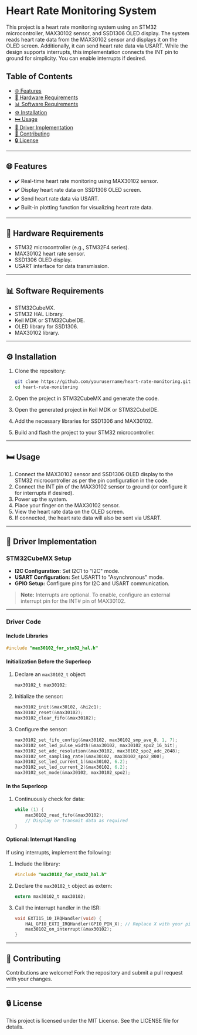 # Heart Rate Monitoring System

This project is a heart rate monitoring system using an STM32 microcontroller, MAX30102 sensor, and SSD1306 OLED display. The system reads heart rate data from the MAX30102 sensor and displays it on the OLED screen. Additionally, it can send heart rate data via USART. While the design supports interrupts, this implementation connects the INT pin to ground for simplicity. You can enable interrupts if desired.

## Table of Contents

- [🌐 Features](#features)
- [🔧 Hardware Requirements](#hardware-requirements)
- [📊 Software Requirements](#software-requirements)
- [⚙️ Installation](#installation)
- [🛏 Usage](#usage)
- [🔌 Driver Implementation](#driver-implementation)
- [💼 Contributing](#contributing)
- [🔒 License](#license)

---

## 🌐 Features

- ✔️ Real-time heart rate monitoring using MAX30102 sensor.
- ✔️ Display heart rate data on SSD1306 OLED screen.
- ✔️ Send heart rate data via USART.
- ✔️ Built-in plotting function for visualizing heart rate data.

---

## 🔧 Hardware Requirements

- STM32 microcontroller (e.g., STM32F4 series).
- MAX30102 heart rate sensor.
- SSD1306 OLED display.
- USART interface for data transmission.

---

## 📊 Software Requirements

- STM32CubeMX.
- STM32 HAL Library.
- Keil MDK or STM32CubeIDE.
- OLED library for SSD1306.
- MAX30102 library.

---

## ⚙️ Installation

1. Clone the repository:

    ```sh
    git clone https://github.com/yourusername/heart-rate-monitoring.git
    cd heart-rate-monitoring
    ```

2. Open the project in STM32CubeMX and generate the code.
3. Open the generated project in Keil MDK or STM32CubeIDE.
4. Add the necessary libraries for SSD1306 and MAX30102.
5. Build and flash the project to your STM32 microcontroller.

---

## 🛏 Usage

1. Connect the MAX30102 sensor and SSD1306 OLED display to the STM32 microcontroller as per the pin configuration in the code.
2. Connect the INT pin of the MAX30102 sensor to ground (or configure it for interrupts if desired).
3. Power up the system.
4. Place your finger on the MAX30102 sensor.
5. View the heart rate data on the OLED screen.
6. If connected, the heart rate data will also be sent via USART.

---

## 🔌 Driver Implementation

### STM32CubeMX Setup

- **I2C Configuration:** Set I2C1 to "I2C" mode.
- **USART Configuration:** Set USART1 to "Asynchronous" mode.
- **GPIO Setup:** Configure pins for I2C and USART communication.

> **Note:** Interrupts are optional. To enable, configure an external interrupt pin for the INT# pin of MAX30102.

---

### Driver Code

#### Include Libraries

```c
#include "max30102_for_stm32_hal.h"
```

#### Initialization Before the Superloop

1. Declare an `max30102_t` object:
    ```c
    max30102_t max30102;
    ```

2. Initialize the sensor:
    ```c
    max30102_init(&max30102, &hi2c1);
    max30102_reset(&max30102);
    max30102_clear_fifo(&max30102);
    ```

3. Configure the sensor:
    ```c
    max30102_set_fifo_config(&max30102, max30102_smp_ave_8, 1, 7);
    max30102_set_led_pulse_width(&max30102, max30102_spo2_16_bit);
    max30102_set_adc_resolution(&max30102, max30102_spo2_adc_2048);
    max30102_set_sampling_rate(&max30102, max30102_spo2_800);
    max30102_set_led_current_1(&max30102, 6.2);
    max30102_set_led_current_2(&max30102, 6.2);
    max30102_set_mode(&max30102, max30102_spo2);
    ```

#### In the Superloop

1. Continuously check for data:
    ```c
    while (1) {
        max30102_read_fifo(&max30102);
        // Display or transmit data as required
    }
    ```

#### Optional: Interrupt Handling

If using interrupts, implement the following:

1. Include the library:
    ```c
    #include "max30102_for_stm32_hal.h"
    ```

2. Declare the `max30102_t` object as extern:
    ```c
    extern max30102_t max30102;
    ```

3. Call the interrupt handler in the ISR:
    ```c
    void EXTI15_10_IRQHandler(void) {
        HAL_GPIO_EXTI_IRQHandler(GPIO_PIN_X); // Replace X with your pin number
        max30102_on_interrupt(&max30102);
    }
    ```

---

## 💼 Contributing

Contributions are welcome! Fork the repository and submit a pull request with your changes.

---

## 🔒 License

This project is licensed under the MIT License. See the LICENSE file for details.

